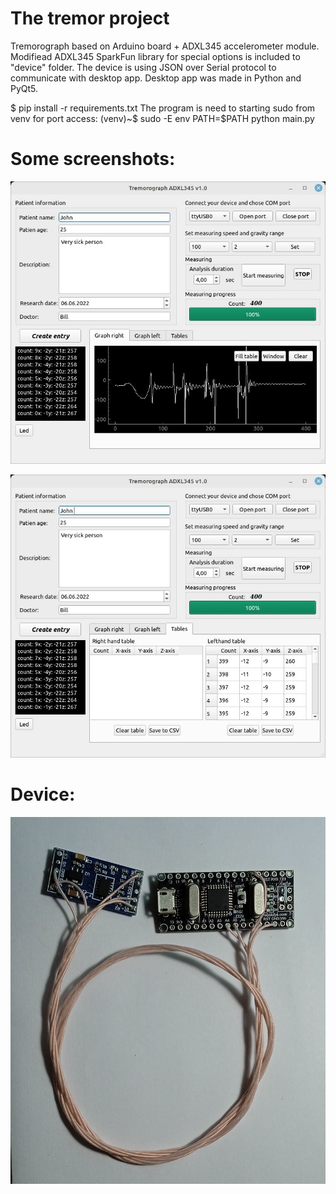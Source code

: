 # The tremor project
Tremorograph based on Arduino board + ADXL345 accelerometer module. 
Modifiead ADXL345 SparkFun library for special options is included to "device" folder.
The device is using JSON over Serial protocol to communicate with desktop app.
Desktop app was made in Python and PyQt5.

$ pip install -r requirements.txt
The program is need to starting sudo from venv for port access:
(venv)~$ sudo -E env PATH=$PATH python main.py

# Some screenshots:

![Alt text](https://github.com/idramm25/tremor/blob/main/Images/mainWindow.jpg?raw=true "Optional title")

![Alt text](https://github.com/idramm25/tremor/blob/main/Images/mainWindow1.jpg?raw=true "Optional title")

# Device:
![Alt text](https://github.com/idramm25/tremor/blob/main/Images/device.jpg?raw=true "Optional title")
